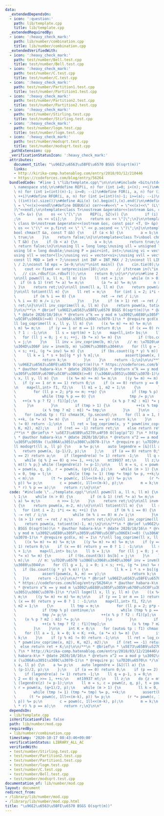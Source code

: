 ```yaml
---
data:
  _extendedDependsOn:
  - icon: ':question:'
    path: lib/template.cpp
    title: lib/template.cpp
  _extendedRequiredBy:
  - icon: ':heavy_check_mark:'
    path: lib/number/combination.cpp
    title: lib/number/combination.cpp
  _extendedVerifiedWith:
  - icon: ':heavy_check_mark:'
    path: test/number/Bell.test.cpp
    title: test/number/Bell.test.cpp
  - icon: ':heavy_check_mark:'
    path: test/number/C.test.cpp
    title: test/number/C.test.cpp
  - icon: ':heavy_check_mark:'
    path: test/number/Partition1.test.cpp
    title: test/number/Partition1.test.cpp
  - icon: ':heavy_check_mark:'
    path: test/number/Partition2.test.cpp
    title: test/number/Partition2.test.cpp
  - icon: ':heavy_check_mark:'
    path: test/number/Stirling.test.cpp
    title: test/number/Stirling.test.cpp
  - icon: ':heavy_check_mark:'
    path: test/number/logm.test.cpp
    title: test/number/logm.test.cpp
  - icon: ':heavy_check_mark:'
    path: test/number/modsqrt.test.cpp
    title: test/number/modsqrt.test.cpp
  _pathExtension: cpp
  _verificationStatusIcon: ':heavy_check_mark:'
  attributes:
    document_title: "\u96E2\u6563\u5BFE\u6570 BSGS O(sqrt(m))"
    links:
    - http://kirika-comp.hatenablog.com/entry/2018/03/12/210446
    - https://codeforces.com/blog/entry/56264
  bundledCode: "#line 1 \"lib/template.cpp\"\n\n\n\n#include <bits/stdc++.h>\n\nusing\
    \ namespace std;\n\n#define REP(i, n) for (int i=0; i<(n); ++i)\n#define RREP(i,\
    \ n) for (int i=(int)(n)-1; i>=0; --i)\n#define FOR(i, a, n) for (int i=(a); i<(n);\
    \ ++i)\n#define RFOR(i, a, n) for (int i=(int)(n)-1; i>=(a); --i)\n\n#define SZ(x)\
    \ ((int)(x).size())\n#define ALL(x) (x).begin(),(x).end()\n\n#define DUMP(x) cerr<<#x<<\"\
    \ = \"<<(x)<<endl\n#define DEBUG(x) cerr<<#x<<\" = \"<<(x)<<\" (L\"<<__LINE__<<\"\
    )\"<<endl;\n\ntemplate<class T>\nostream &operator<<(ostream &os, const vector\
    \ <T> &v) {\n    os << \"[\";\n    REP(i, SZ(v)) {\n        if (i) os << \", \"\
    ;\n        os << v[i];\n    }\n    return os << \"]\";\n}\n\ntemplate<class T,\
    \ class U>\nostream &operator<<(ostream &os, const pair <T, U> &p) {\n    return\
    \ os << \"(\" << p.first << \" \" << p.second << \")\";\n}\n\ntemplate<class T>\n\
    bool chmax(T &a, const T &b) {\n    if (a < b) {\n        a = b;\n        return\
    \ true;\n    }\n    return false;\n}\n\ntemplate<class T>\nbool chmin(T &a, const\
    \ T &b) {\n    if (b < a) {\n        a = b;\n        return true;\n    }\n   \
    \ return false;\n}\n\nusing ll = long long;\nusing ull = unsigned long long;\n\
    using ld = long double;\nusing P = pair<int, int>;\nusing vi = vector<int>;\n\
    using vll = vector<ll>;\nusing vvi = vector<vi>;\nusing vvll = vector<vll>;\n\n\
    const ll MOD = 1e9 + 7;\nconst int INF = INT_MAX / 2;\nconst ll LINF = LLONG_MAX\
    \ / 2;\nconst ld eps = 1e-9;\n\n/*\nint main() {\n    cin.tie(0);\n    ios::sync_with_stdio(false);\n\
    \    cout << fixed << setprecision(10);\n\n    // ifstream in(\"in.txt\");\n \
    \   // cin.rdbuf(in.rdbuf());\n\n    return 0;\n}\n*/\n\n\n#line 2 \"lib/number/mod.cpp\"\
    \n\nll powm(ll a, ll n, ll m) {\n    ll ret = 1;\n    while (n > 0) {\n      \
    \  if (n & 1) (ret *= a) %= m;\n        (a *= a) %= m;\n        n >>= 1;\n   \
    \ }\n    return ret;\n}\n\nll invm(ll a, ll m) {\n    return powm(a, m-2, m);\n\
    }\n\nll totient(ll m) {\n    ll ret = m;\n    for (int i = 2; i*i <= m; ++i) {\n\
    \        if (m % i == 0) {\n            ret -= ret / i;\n            while (m\
    \ % i == 0) m /= i;\n        }\n    }\n    if (m > 1) ret -= ret / m;\n    return\
    \ ret;\n}\n\nll inv_coprime(ll a, ll m) {\n    return powm(a, totient(m)-1, m);\n\
    }\n\n/**\n * @brief \u96E2\u6563\u5BFE\u6570 BSGS O(sqrt(m))\n * @author habara-k\n\
    \ * @date 2020/10/16\n * @return x^k == y mod m \u3092\u6E80\u305F\u3059\u6700\
    \u5C0F\u306Ek(>=0) (\u306A\u3051\u308C\u3070-1)\n * @require gcd(x, m) = 1\n */\n\
    ll log_coprime(ll x, ll y, ll m) {\n    ((x %= m) += m) %= m;\n    ((y %= m) +=\
    \ m) %= m;\n    if (y == 1 or m == 1) return 0;\n    if (x == 0) return y == 0\
    \ ? 1 : -1;\n\n    ll s = sqrt(m) + 1;\n    map<ll,int> bs;\n    ll b = 1;\n \
    \   for (ll j = 0; j < s; ++j, (b *= x) %= m) {\n        if (!bs.count(b)) bs[b]\
    \ = j;\n    }\n    ll inv = inv_coprime(b, m);\n    // m: \u7D20\u6570 \u306E\u3068\
    \u304D\u306F inv = invm(b, m) \u3067\u3088\u3044\n    for (ll g = 1, i = 0; i\
    \ < s; ++i, (g *= inv) %= m) {\n        if (bs.count((g * y) % m)) {\n       \
    \     ll k = i * s + bs[(g * y) % m];\n            assert(powm(x, k, m) == y);\n\
    \            return k;\n        }\n    }\n    return -1;\n}\n\n/**\n * @brief\
    \ \u96E2\u6563\u5BFE\u6570 O(sqrt(m))\n * https://codeforces.com/blog/entry/56264\n\
    \ * @author habara-k\n * @date 2020/10/16\n * @return x^k == y mod m \u3092\u6E80\
    \u305F\u3059\u6700\u5C0F\u306Ek(>=0) (\u306A\u3051\u308C\u3070-1)\n */\nll logm(ll\
    \ x, ll y, ll m) {\n    ((x %= m) += m) %= m;\n    ((y %= m) += m) %= m;\n\n \
    \   if (y == 1 or m == 1) return 0;\n    if (x == 0) return y == 0 ? 1 : -1;\n\
    \n    map<ll,int> f1, f2;\n    ll m1 = 1, m2 = 1;\n    {\n        ll tmp = m;\n\
    \        for (ll p = 2; p*p <= m; ++p) {\n            if (tmp % p) continue;\n\
    \            while (tmp % p == 0) {\n                tmp /= p;\n             \
    \   ++(x % p ? f2 : f1)[p];\n                (x % p ? m2 : m1) *= p;\n       \
    \     }\n        }\n        if (tmp > 1) {\n            ++(x % tmp ? f2 : f1)[tmp];\n\
    \            (x % tmp ? m2 : m1) *= tmp;\n        }\n    }\n\n    int K = 0;\n\
    \    for (auto& tp : f1) chmax(K, tp.second);\n    for (ll a = 1, k = 0; k < K;\
    \ ++k, (a *= x) %= m) {\n        if (a == y) return k;\n    }\n    if (y % m1\
    \ != 0) return -1;\n\n    ll ret = log_coprime(x, y * powm(inv_coprime(x, m2),\
    \ K, m2), m2);\n    if (ret == -1) return ret;\n    else return ret + K;\n}\n\n\
    /**\n * @brief\n * \u5E73\u65B9\u5270\u4F59 O(log(p)^2) ?\n * http://kirika-comp.hatenablog.com/entry/2018/03/12/210446\n\
    \ * @author habara-k\n * @date 2020/10/16\n * @return x^2 == a mod p \u3092\u6E80\
    \u305F\u3059x (\u306A\u3051\u308C\u3070-1)\n * @require p: \u7D20\u6570\n */\n\
    ll modsqrt(ll a, ll p) {\n    a %= p;\n    auto legendre = [&](ll a) {\n     \
    \   return powm(a, (p-1)/2, p);\n    };\n    if (a == 0) return 0;\n    if (p\
    \ == 2) return a;\n    if (legendre(a) != 1) return -1;\n    ll q = p-1, s = 0;\n\
    \    while (q % 2 == 0) q >>= 1, ++s;\n    mt19937 mt;\n    ll z;\n    do {z =\
    \ mt() % p;} while (legendre(z) != p-1);\n\n    ll m = s, c = powm(z, q, p), t\
    \ = powm(a, q, p), r = powm(a, (q+1)/2, p);\n    while (m > 1) {\n        ll k\
    \ = 0, tmp = t;\n        while (tmp != 1) (tmp *= tmp) %= p, ++k;\n        assert(k\
    \ < m);\n        (t *= powm(c, 1ll<<(m-k), p)) %= p;\n        (r *= powm(c, 1ll<<(m-k-1),\
    \ p)) %= p;\n        c = powm(c, 1ll<<(m-k), p);\n        m = k;\n    }\n    assert((r\
    \ * r) % p == a);\n    return r;\n}\n\n"
  code: "#include \"../template.cpp\"\n\nll powm(ll a, ll n, ll m) {\n    ll ret =\
    \ 1;\n    while (n > 0) {\n        if (n & 1) (ret *= a) %= m;\n        (a *=\
    \ a) %= m;\n        n >>= 1;\n    }\n    return ret;\n}\n\nll invm(ll a, ll m)\
    \ {\n    return powm(a, m-2, m);\n}\n\nll totient(ll m) {\n    ll ret = m;\n \
    \   for (int i = 2; i*i <= m; ++i) {\n        if (m % i == 0) {\n            ret\
    \ -= ret / i;\n            while (m % i == 0) m /= i;\n        }\n    }\n    if\
    \ (m > 1) ret -= ret / m;\n    return ret;\n}\n\nll inv_coprime(ll a, ll m) {\n\
    \    return powm(a, totient(m)-1, m);\n}\n\n/**\n * @brief \u96E2\u6563\u5BFE\u6570\
    \ BSGS O(sqrt(m))\n * @author habara-k\n * @date 2020/10/16\n * @return x^k ==\
    \ y mod m \u3092\u6E80\u305F\u3059\u6700\u5C0F\u306Ek(>=0) (\u306A\u3051\u308C\
    \u3070-1)\n * @require gcd(x, m) = 1\n */\nll log_coprime(ll x, ll y, ll m) {\n\
    \    ((x %= m) += m) %= m;\n    ((y %= m) += m) %= m;\n    if (y == 1 or m ==\
    \ 1) return 0;\n    if (x == 0) return y == 0 ? 1 : -1;\n\n    ll s = sqrt(m)\
    \ + 1;\n    map<ll,int> bs;\n    ll b = 1;\n    for (ll j = 0; j < s; ++j, (b\
    \ *= x) %= m) {\n        if (!bs.count(b)) bs[b] = j;\n    }\n    ll inv = inv_coprime(b,\
    \ m);\n    // m: \u7D20\u6570 \u306E\u3068\u304D\u306F inv = invm(b, m) \u3067\
    \u3088\u3044\n    for (ll g = 1, i = 0; i < s; ++i, (g *= inv) %= m) {\n     \
    \   if (bs.count((g * y) % m)) {\n            ll k = i * s + bs[(g * y) % m];\n\
    \            assert(powm(x, k, m) == y);\n            return k;\n        }\n \
    \   }\n    return -1;\n}\n\n/**\n * @brief \u96E2\u6563\u5BFE\u6570 O(sqrt(m))\n\
    \ * https://codeforces.com/blog/entry/56264\n * @author habara-k\n * @date 2020/10/16\n\
    \ * @return x^k == y mod m \u3092\u6E80\u305F\u3059\u6700\u5C0F\u306Ek(>=0) (\u306A\
    \u3051\u308C\u3070-1)\n */\nll logm(ll x, ll y, ll m) {\n    ((x %= m) += m) %=\
    \ m;\n    ((y %= m) += m) %= m;\n\n    if (y == 1 or m == 1) return 0;\n    if\
    \ (x == 0) return y == 0 ? 1 : -1;\n\n    map<ll,int> f1, f2;\n    ll m1 = 1,\
    \ m2 = 1;\n    {\n        ll tmp = m;\n        for (ll p = 2; p*p <= m; ++p) {\n\
    \            if (tmp % p) continue;\n            while (tmp % p == 0) {\n    \
    \            tmp /= p;\n                ++(x % p ? f2 : f1)[p];\n            \
    \    (x % p ? m2 : m1) *= p;\n            }\n        }\n        if (tmp > 1) {\n\
    \            ++(x % tmp ? f2 : f1)[tmp];\n            (x % tmp ? m2 : m1) *= tmp;\n\
    \        }\n    }\n\n    int K = 0;\n    for (auto& tp : f1) chmax(K, tp.second);\n\
    \    for (ll a = 1, k = 0; k < K; ++k, (a *= x) %= m) {\n        if (a == y) return\
    \ k;\n    }\n    if (y % m1 != 0) return -1;\n\n    ll ret = log_coprime(x, y\
    \ * powm(inv_coprime(x, m2), K, m2), m2);\n    if (ret == -1) return ret;\n  \
    \  else return ret + K;\n}\n\n/**\n * @brief\n * \u5E73\u65B9\u5270\u4F59 O(log(p)^2)\
    \ ?\n * http://kirika-comp.hatenablog.com/entry/2018/03/12/210446\n * @author\
    \ habara-k\n * @date 2020/10/16\n * @return x^2 == a mod p \u3092\u6E80\u305F\u3059\
    x (\u306A\u3051\u308C\u3070-1)\n * @require p: \u7D20\u6570\n */\nll modsqrt(ll\
    \ a, ll p) {\n    a %= p;\n    auto legendre = [&](ll a) {\n        return powm(a,\
    \ (p-1)/2, p);\n    };\n    if (a == 0) return 0;\n    if (p == 2) return a;\n\
    \    if (legendre(a) != 1) return -1;\n    ll q = p-1, s = 0;\n    while (q %\
    \ 2 == 0) q >>= 1, ++s;\n    mt19937 mt;\n    ll z;\n    do {z = mt() % p;} while\
    \ (legendre(z) != p-1);\n\n    ll m = s, c = powm(z, q, p), t = powm(a, q, p),\
    \ r = powm(a, (q+1)/2, p);\n    while (m > 1) {\n        ll k = 0, tmp = t;\n\
    \        while (tmp != 1) (tmp *= tmp) %= p, ++k;\n        assert(k < m);\n  \
    \      (t *= powm(c, 1ll<<(m-k), p)) %= p;\n        (r *= powm(c, 1ll<<(m-k-1),\
    \ p)) %= p;\n        c = powm(c, 1ll<<(m-k), p);\n        m = k;\n    }\n    assert((r\
    \ * r) % p == a);\n    return r;\n}\n\n"
  dependsOn:
  - lib/template.cpp
  isVerificationFile: false
  path: lib/number/mod.cpp
  requiredBy:
  - lib/number/combination.cpp
  timestamp: '2020-10-17 08:43:46+09:00'
  verificationStatus: LIBRARY_ALL_AC
  verifiedWith:
  - test/number/Stirling.test.cpp
  - test/number/Partition2.test.cpp
  - test/number/Partition1.test.cpp
  - test/number/logm.test.cpp
  - test/number/C.test.cpp
  - test/number/Bell.test.cpp
  - test/number/modsqrt.test.cpp
documentation_of: lib/number/mod.cpp
layout: document
redirect_from:
- /library/lib/number/mod.cpp
- /library/lib/number/mod.cpp.html
title: "\u96E2\u6563\u5BFE\u6570 BSGS O(sqrt(m))"
---
```

